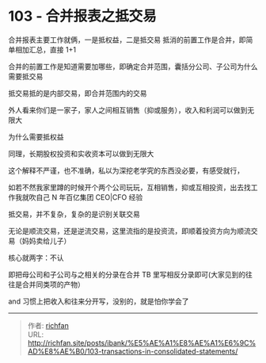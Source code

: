 # 103 - 合并报表之抵交易

合并报表主要工作就俩，一是抵权益，二是抵交易 抵消的前置工作是合并，即简单相加汇总，直接 1+1

合并的前置工作是知道需要加哪些，即确定合并范围，囊括分公司、子公司为什么需要抵交易

抵交易抵的是内部交易，即合并范围内的交易

外人看来你们是一家子，家人之间相互销售（抑或服务），收入和利润可以做到无限大

为什么需要抵权益

同理，长期股权投资和实收资本可以做到无限大

这个解释不严谨，也不准确，私以为深挖老学究的东西没必要，有感受就行，

  

如若不然我家里蹲的时候开个两个公司玩玩，互相销售，抑或互相投资，出去找工作我就吹自己 N 年百亿集团 CEO|CFO 经验

抵交易，并不复杂，复杂的是识别关联交易

无论是顺流交易，还是逆流交易，这里流指的是投资流，即顺着投资方向为顺流交易（妈妈卖给儿子）

核心就两字：不认

即把母公司和子公司与之相关的分录在合并 TB 里写相反分录即可(大家见到的往往是合并同类项的产物）

and 习惯上把收入和往来分开写，没别的，就是怕你学会了

---

> 作者: [richfan](https://richfan.site/)  
> URL: http://richfan.site/posts/ibank/%E5%AE%A1%E8%AE%A1%E6%9C%AD%E8%AE%B0/103-transactions-in-consolidated-statements/  

